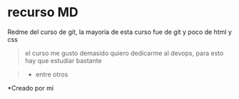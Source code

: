 # recurso MD
Redme del curso de git, la mayoria de esta curso fue de git y poco de html y css
>el curso me gusto demasido
>quiero dedicarme al devops, para esto hay que estudiar bastante 

> - entre otros

*Creado por mi
